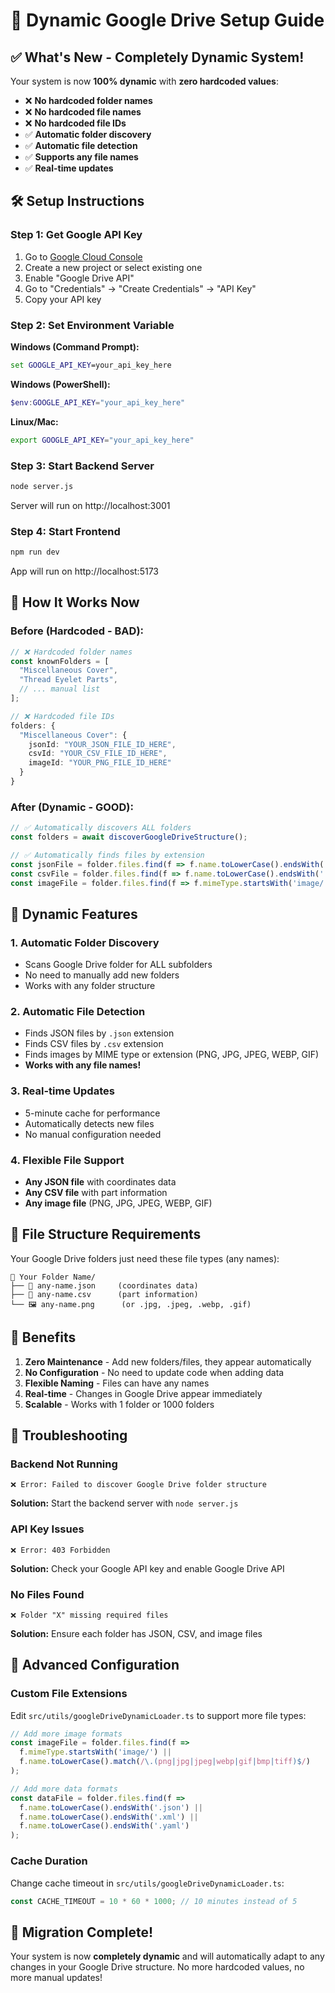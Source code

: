 # 🚀 Dynamic Google Drive Setup Guide

## ✅ What's New - Completely Dynamic System!

Your system is now **100% dynamic** with **zero hardcoded values**:

- ❌ **No hardcoded folder names**
- ❌ **No hardcoded file names** 
- ❌ **No hardcoded file IDs**
- ✅ **Automatic folder discovery**
- ✅ **Automatic file detection**
- ✅ **Supports any file names**
- ✅ **Real-time updates**

## 🛠️ Setup Instructions

### Step 1: Get Google API Key
1. Go to [Google Cloud Console](https://console.cloud.google.com/)
2. Create a new project or select existing one
3. Enable "Google Drive API"
4. Go to "Credentials" → "Create Credentials" → "API Key"
5. Copy your API key

### Step 2: Set Environment Variable
**Windows (Command Prompt):**
```cmd
set GOOGLE_API_KEY=your_api_key_here
```

**Windows (PowerShell):**
```powershell
$env:GOOGLE_API_KEY="your_api_key_here"
```

**Linux/Mac:**
```bash
export GOOGLE_API_KEY="your_api_key_here"
```

### Step 3: Start Backend Server
```bash
node server.js
```
Server will run on http://localhost:3001

### Step 4: Start Frontend
```bash
npm run dev
```
App will run on http://localhost:5173

## 🎯 How It Works Now

### Before (Hardcoded - BAD):
```typescript
// ❌ Hardcoded folder names
const knownFolders = [
  "Miscellaneous Cover",
  "Thread Eyelet Parts",
  // ... manual list
];

// ❌ Hardcoded file IDs
folders: {
  "Miscellaneous Cover": {
    jsonId: "YOUR_JSON_FILE_ID_HERE",
    csvId: "YOUR_CSV_FILE_ID_HERE",
    imageId: "YOUR_PNG_FILE_ID_HERE"
  }
}
```

### After (Dynamic - GOOD):
```typescript
// ✅ Automatically discovers ALL folders
const folders = await discoverGoogleDriveStructure();

// ✅ Automatically finds files by extension
const jsonFile = folder.files.find(f => f.name.toLowerCase().endsWith('.json'));
const csvFile = folder.files.find(f => f.name.toLowerCase().endsWith('.csv'));
const imageFile = folder.files.find(f => f.mimeType.startsWith('image/'));
```

## 🔄 Dynamic Features

### 1. **Automatic Folder Discovery**
- Scans Google Drive folder for ALL subfolders
- No need to manually add new folders
- Works with any folder structure

### 2. **Automatic File Detection**
- Finds JSON files by `.json` extension
- Finds CSV files by `.csv` extension  
- Finds images by MIME type or extension (PNG, JPG, JPEG, WEBP, GIF)
- **Works with any file names!**

### 3. **Real-time Updates**
- 5-minute cache for performance
- Automatically detects new files
- No manual configuration needed

### 4. **Flexible File Support**
- **Any JSON file** with coordinates data
- **Any CSV file** with part information
- **Any image file** (PNG, JPG, JPEG, WEBP, GIF)

## 📁 File Structure Requirements

Your Google Drive folders just need these file types (any names):

```
📁 Your Folder Name/
├── 📄 any-name.json     (coordinates data)
├── 📄 any-name.csv      (part information)  
└── 🖼️ any-name.png      (or .jpg, .jpeg, .webp, .gif)
```

## 🎉 Benefits

1. **Zero Maintenance** - Add new folders/files, they appear automatically
2. **No Configuration** - No need to update code when adding data
3. **Flexible Naming** - Files can have any names
4. **Real-time** - Changes in Google Drive appear immediately
5. **Scalable** - Works with 1 folder or 1000 folders

## 🚨 Troubleshooting

### Backend Not Running
```
❌ Error: Failed to discover Google Drive folder structure
```
**Solution:** Start the backend server with `node server.js`

### API Key Issues
```
❌ Error: 403 Forbidden
```
**Solution:** Check your Google API key and enable Google Drive API

### No Files Found
```
❌ Folder "X" missing required files
```
**Solution:** Ensure each folder has JSON, CSV, and image files

## 🔧 Advanced Configuration

### Custom File Extensions
Edit `src/utils/googleDriveDynamicLoader.ts` to support more file types:

```typescript
// Add more image formats
const imageFile = folder.files.find(f => 
  f.mimeType.startsWith('image/') || 
  f.name.toLowerCase().match(/\.(png|jpg|jpeg|webp|gif|bmp|tiff)$/)
);

// Add more data formats
const dataFile = folder.files.find(f => 
  f.name.toLowerCase().endsWith('.json') ||
  f.name.toLowerCase().endsWith('.xml') ||
  f.name.toLowerCase().endsWith('.yaml')
);
```

### Cache Duration
Change cache timeout in `src/utils/googleDriveDynamicLoader.ts`:

```typescript
const CACHE_TIMEOUT = 10 * 60 * 1000; // 10 minutes instead of 5
```

## 🎯 Migration Complete!

Your system is now **completely dynamic** and will automatically adapt to any changes in your Google Drive structure. No more hardcoded values, no more manual updates!
